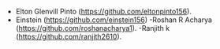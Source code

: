 - Elton Glenvill Pinto (https://github.com/eltonpinto156).
- Einstein (https://github.com/einstein156)
-Roshan R Acharya (https://github.com/roshanacharya1).
-Ranjith k (https://github.com/ranjith2610).

